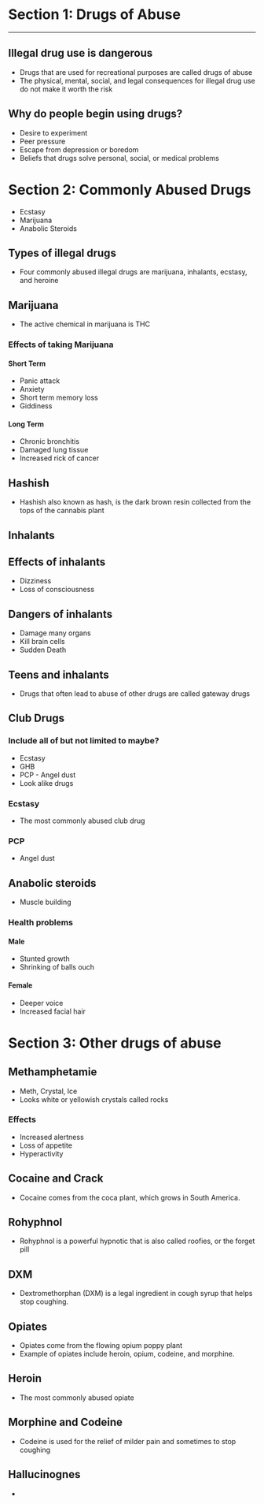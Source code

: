 # Section 1: Drugs of Abuse
---

## Illegal drug use is dangerous
- Drugs that are used for recreational purposes are called drugs of abuse
- The physical, mental, social, and legal consequences for illegal drug use do not make it worth the risk

## Why do people begin using drugs?
- Desire to experiment
- Peer pressure
- Escape from depression or boredom
- Beliefs that drugs solve personal, social, or medical problems

# Section 2: Commonly Abused Drugs
- Ecstasy
- Marijuana 
- Anabolic Steroids

## Types of illegal drugs
- Four commonly abused illegal drugs are marijuana, inhalants, ecstasy, and heroine

## Marijuana
- The active chemical in marijuana is THC

### Effects of taking Marijuana

#### Short Term
- Panic attack
- Anxiety
- Short term memory loss
- Giddiness
#### Long Term
- Chronic bronchitis
- Damaged lung tissue
- Increased rick of cancer

## Hashish
- Hashish also known as hash, is the dark brown resin collected from the tops of the cannabis plant

## Inhalants

## Effects of inhalants
- Dizziness
- Loss of consciousness

## Dangers of inhalants
- Damage many organs
- Kill brain cells
- Sudden Death

## Teens and inhalants
- Drugs that often lead to abuse of other drugs are called gateway drugs

## Club Drugs
### Include all of but not limited to maybe?
- Ecstasy
- GHB
- PCP - Angel dust
- Look alike drugs

### Ecstasy
- The most commonly abused club drug

### PCP
- Angel dust

## Anabolic steroids
- Muscle building

### Health problems
#### Male
- Stunted growth
- Shrinking of balls ouch
#### Female
- Deeper voice
- Increased facial hair

# Section 3: Other drugs of abuse

## Methamphetamie
- Meth, Crystal, Ice
- Looks white or yellowish crystals called rocks
### Effects
- Increased alertness
- Loss of appetite
- Hyperactivity

## Cocaine and Crack
- Cocaine comes from the coca plant, which grows in South America.

## Rohyphnol
- Rohyphnol is a powerful hypnotic that is also called roofies, or the forget pill

## DXM
- Dextromethorphan (DXM) is a legal ingredient in cough syrup that helps stop coughing. 

## Opiates
- Opiates come from the flowing opium poppy plant
- Example of opiates include heroin, opium, codeine, and morphine.

## Heroin
- The most commonly abused opiate

## Morphine and Codeine
- Codeine is used for the relief of milder pain and sometimes to stop coughing

## Hallucinognes
- 